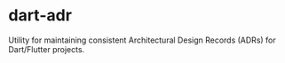 # dart-adr
Utility for maintaining consistent Architectural Design Records (ADRs) for Dart/Flutter projects.
